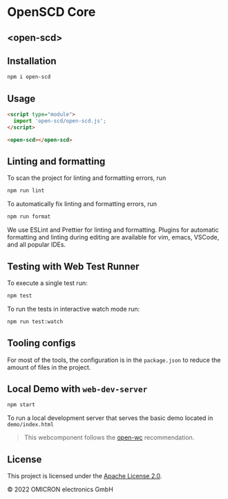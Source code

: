 # OpenSCD Core
## \<open-scd>

## Installation

```sh
npm i open-scd
```

## Usage

```html
<script type="module">
  import 'open-scd/open-scd.js';
</script>

<open-scd></open-scd>
```

## Linting and formatting

To scan the project for linting and formatting errors, run

```sh
npm run lint
```

To automatically fix linting and formatting errors, run

```sh
npm run format
```

We use ESLint and Prettier for linting and formatting. Plugins for automatic
formatting and linting during editing are available for vim, emacs, VSCode,
and all popular IDEs.

## Testing with Web Test Runner

To execute a single test run:

```sh
npm test
```

To run the tests in interactive watch mode run:

```sh
npm run test:watch
```

## Tooling configs

For most of the tools, the configuration is in the `package.json` to reduce the
amount of files in the project.

## Local Demo with `web-dev-server`

```sh
npm start
```

To run a local development server that serves the basic demo located in `demo/index.html`

> This webcomponent follows the [open-wc](https://github.com/open-wc/open-wc) recommendation.

## License

This project is licensed under the [Apache License 2.0](LICENSE).

&copy; 2022 OMICRON electronics GmbH
